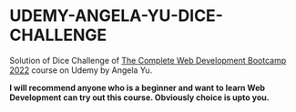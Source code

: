 # UDEMY-ANGELA-YU-DICE-CHALLENGE

Solution of Dice Challenge of [The Complete Web Development Bootcamp 2022](https://www.udemy.com/course/the-complete-web-development-bootcamp/) course on Udemy by Angela Yu.

**I will recommend anyone who is a beginner and want to learn Web Development can try out this course. Obviously choice is upto you.**